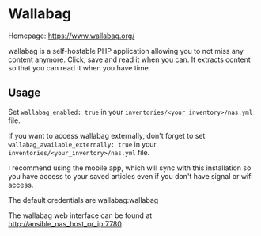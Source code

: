 # Wallabag

Homepage: <https://www.wallabag.org/>

wallabag is a self-hostable PHP application allowing you to not miss any content anymore. Click, save and read it when you can. It extracts content so that you can read it when you have time.

## Usage

Set `wallabag_enabled: true` in your `inventories/<your_inventory>/nas.yml` file.

If you want to access wallabag externally, don't forget to set `wallabag_available_externally: true` in your `inventories/<your_inventory>/nas.yml` file.

I recommend using the mobile app, which will sync with this installation so you have access to your saved articles even if you don't have signal or wifi access.

The default credentials are wallabag:wallabag

The wallabag web interface can be found at <http://ansible_nas_host_or_ip:7780>.
